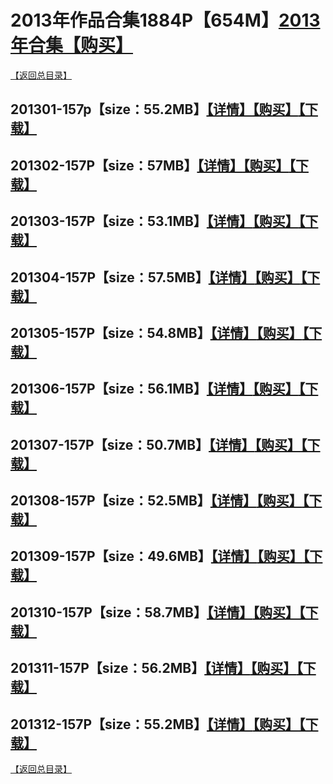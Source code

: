 # 2013年作品合集1884P【654M】[2013年合集【购买】]()
[【返回总目录】](https://github.com/sxcool1024/WANIMAL#wanimal%E5%8E%9F%E7%89%88%E4%BD%9C%E5%93%81%E5%90%88%E9%9B%86)
## 201301-157p【size：55.2MB】[【详情】](https://github.com/sxcool1024/WANIMAL/blob/master/2013%E5%B9%B4%E4%BD%9C%E5%93%81%E5%90%88%E9%9B%86/201301/README.md##2013%E5%B9%B41%E6%9C%88%E5%90%88%E9%9B%86)[【购买】]()[【下载】](https://www.lanzous.com/b00zdavhc)
## 201302-157P【size：57MB】[【详情】](https://github.com/sxcool1024/WANIMAL/tree/master/2013%E5%B9%B4%E4%BD%9C%E5%93%81%E5%90%88%E9%9B%86/201302##2013%E5%B9%B42%E6%9C%88%E5%90%88%E9%9B%86)[【购买】]()[【下载】](https://www.lanzous.com/b00zdavje)
## 201303-157P【size：53.1MB】[【详情】](https://github.com/sxcool1024/WANIMAL/tree/master/2013%E5%B9%B4%E4%BD%9C%E5%93%81%E5%90%88%E9%9B%86/201303##2013%E5%B9%B43%E6%9C%88%E5%90%88%E9%9B%86)[【购买】]()[【下载】](https://www.lanzous.com/b00zdavkf)
## 201304-157P【size：57.5MB】[【详情】](https://github.com/sxcool1024/WANIMAL/blob/master/2013%E5%B9%B4%E4%BD%9C%E5%93%81%E5%90%88%E9%9B%86/201304/README.md##2013%E5%B9%B44%E6%9C%88%E5%90%88%E9%9B%86)[【购买】]()[【下载】](https://www.lanzous.com/b00zdavlg)
## 201305-157P【size：54.8MB】[【详情】](https://github.com/sxcool1024/WANIMAL/blob/master/2013%E5%B9%B4%E4%BD%9C%E5%93%81%E5%90%88%E9%9B%86/201305/README.md##2013%E5%B9%B45%E6%9C%88%E5%90%88%E9%9B%86)[【购买】]()[【下载】](https://www.lanzous.com/b00zdavmh)
## 201306-157P【size：56.1MB】[【详情】](https://github.com/sxcool1024/WANIMAL/blob/master/2013%E5%B9%B4%E4%BD%9C%E5%93%81%E5%90%88%E9%9B%86/201306/README.md##2013%E5%B9%B46%E6%9C%88%E5%90%88%E9%9B%86)[【购买】]()[【下载】](https://www.lanzous.com/b00zdavni)
## 201307-157P【size：50.7MB】[【详情】](https://github.com/sxcool1024/WANIMAL/blob/master/2013%E5%B9%B4%E4%BD%9C%E5%93%81%E5%90%88%E9%9B%86/201307/README.md##2013%E5%B9%B47%E6%9C%88%E5%90%88%E9%9B%86)[【购买】]()[【下载】](https://www.lanzous.com/b00zdavoj)
## 201308-157P【size：52.5MB】[【详情】](https://github.com/sxcool1024/WANIMAL/tree/master/2013%E5%B9%B4%E4%BD%9C%E5%93%81%E5%90%88%E9%9B%86/201308##2013%E5%B9%B48%E6%9C%88%E5%90%88%E9%9B%86)[【购买】]()[【下载】](https://www.lanzous.com/b00zdavpa)
## 201309-157P【size：49.6MB】[【详情】](https://github.com/sxcool1024/WANIMAL/tree/master/2013%E5%B9%B4%E4%BD%9C%E5%93%81%E5%90%88%E9%9B%86/201309##2013%E5%B9%B49%E6%9C%88%E5%90%88%E9%9B%86)[【购买】]()[【下载】](https://www.lanzous.com/b00zdavrc)
## 201310-157P【size：58.7MB】[【详情】](https://github.com/sxcool1024/WANIMAL/tree/master/2013%E5%B9%B4%E4%BD%9C%E5%93%81%E5%90%88%E9%9B%86/201310##2013%E5%B9%B410%E6%9C%88%E5%90%88%E9%9B%86)[【购买】]()[【下载】](https://www.lanzous.com/b00zdavte)
## 201311-157P【size：56.2MB】[【详情】](https://github.com/sxcool1024/WANIMAL/tree/master/2013%E5%B9%B4%E4%BD%9C%E5%93%81%E5%90%88%E9%9B%86/201311##2013%E5%B9%B411%E6%9C%88%E5%90%88%E9%9B%86)[【购买】]()[【下载】](https://www.lanzous.com/b00zdavuf)
## 201312-157P【size：55.2MB】[【详情】](https://github.com/sxcool1024/WANIMAL/tree/master/2013%E5%B9%B4%E4%BD%9C%E5%93%81%E5%90%88%E9%9B%86/201312##2013%E5%B9%B412%E6%9C%88%E5%90%88%E9%9B%86)[【购买】]()[【下载】](https://www.lanzous.com/b00zdavwh)
[【返回总目录】](https://github.com/sxcool1024/WANIMAL#wanimal%E5%8E%9F%E7%89%88%E4%BD%9C%E5%93%81%E5%90%88%E9%9B%86)

